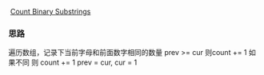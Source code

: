  [Count Binary Substrings](https://leetcode.com/problems/count-binary-substrings/)

### 思路
遍历数组，记录下当前字母和前面数字相同的数量
prev >= cur 则count += 1
如果不同
则 count += 1 prev = cur, cur = 1